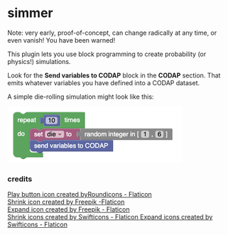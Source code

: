 # simmer

Note: very early, proof-of-concept,
can change radically at any time, or even vanish!
You have been warned!

This plugin lets you use block programming to create probability (or physics!) simulations.

Look for the **Send variables to CODAP** block in the **CODAP** section.
That emits whatever variables you have defined into a CODAP dataset.

A simple die-rolling simulation might look like this:

![sample blocks](art/simple-example.png)

### credits

<a href="https://www.flaticon.com/free-icons/play-button" title="play button icons">
Play button icon created byRoundicons - Flaticon</a><br>
<a href="https://www.flaticon.com/free-icons/shrink" title="shrink icons">
Shrink icon created by Freepik -Flaticon</a><br>
<a href="https://www.flaticon.com/free-icons/expand" title="expand icons">
Expand icon created by Freepik - Flaticon</a><br>
<a href="https://www.flaticon.com/free-icons/shrink" title="shrink icons">
Shrink icons created by Swifticons - Flaticon
</a>
<a href="https://www.flaticon.com/free-icons/expand" title="expand icons">
Expand icons created by Swifticons - Flaticon</a>